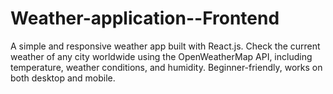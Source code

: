 # Weather-application--Frontend
A simple and responsive weather app built with React.js. Check the current weather of any city worldwide using the OpenWeatherMap API, including temperature, weather conditions, and humidity. Beginner-friendly, works on both desktop and mobile.
